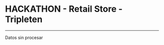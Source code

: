 # HACKATHON - Retail Store - Tripleten
-------------------------------------------------------------------------------------------------------------------------------------------------------

Datos sin procesar
